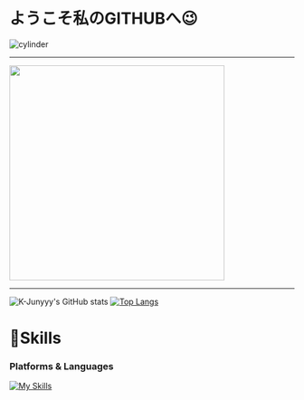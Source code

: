 # ようこそ私のGITHUBへ😉
![cylinder](https://capsule-render.vercel.app/api?type=cylinder&color=auto&text=李孝斌と申します!&fontAlignY=45&fontSize=40&height=150&animation=blinking&desc=&descAlignY=70)

---
<img src="https://github.com/hyobinaaa/hyobinaaa/assets/113012132/c788127a-b97d-4806-bf7e-8febd048f62a" width="380">







---
![K-Junyyy's GitHub stats](https://github-readme-stats.vercel.app/api?username=hyobinaaa&show_icons=true&theme=tokyonight) 
[![Top Langs](https://github-readme-stats.vercel.app/api/top-langs/?username=hyobinaaa&langs_count=8)](https://github.com/hyobinaaa/github-readme-stats)



# 💪Skills
### Platforms & Languages
[![My Skills](https://skillicons.dev/icons?i=js,html,css,vue,vscode,tailwind,figma,git,github,instagram)](https://skillicons.dev)







 
